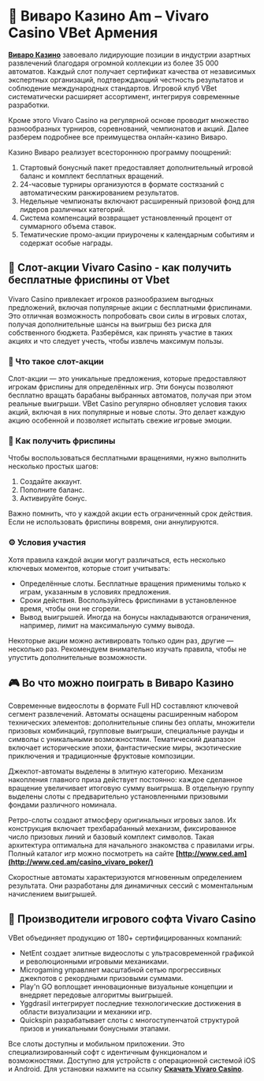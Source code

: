 <h1>🎰 Виваро Казино Am – Vivaro Casino VBet Армения</h1>


**[Виваро Казино](http://www.ced.am)** завоевало лидирующие позиции в индустрии азартных развлечений благодаря огромной коллекции из более 35 000 автоматов. Каждый слот получает сертификат качества от независимых экспертных организаций, подтверждающий честность результатов и соблюдение международных стандартов. Игровой клуб VBet систематически расширяет ассортимент, интегрируя современные разработки. 


Кроме этого Vivaro Casino на регулярной основе проводит множество разнообразных турниров, соревнований, чемпионатов и акций. Далее разберем подробнее все преимущества онлайн-казино Виваро.


Казино Виваро реализует всестороннюю программу поощрений:
<ol>
<li>Стартовый бонусный пакет предоставляет дополнительный игровой баланс и комплект бесплатных вращений.</li>
<li>24-часовые турниры организуются в формате состязаний с автоматическим ранжированием результатов.</li>
<li>Недельные чемпионаты включают расширенный призовой фонд для лидеров различных категорий.</li>
<li>Система компенсаций возвращает установленный процент от суммарного объема ставок.</li>
<li>Тематические промо-акции приурочены к календарным событиям и содержат особые награды.</li>
</ol>


<h2>🎉 Слот-акции Vivaro Casino - как получить бесплатные фриспины от Vbet</h2>


Vivaro Casino привлекает игроков разнообразием выгодных предложений, включая популярные акции с бесплатными фриспинами. Это отличная возможность попробовать свои силы в игровых слотах, получая дополнительные шансы на выигрыш без риска для собственного бюджета. Разберёмся, как принять участие в таких акциях и что следует учесть, чтобы извлечь максимум пользы.


<h3>🎲 Что такое слот-акции</h3>


Слот-акции — это уникальные предложения, которые предоставляют игрокам фриспины для определённых игр. Эти бонусы позволяют бесплатно вращать барабаны выбранных автоматов, получая при этом реальные выигрыши. VBet Casino регулярно обновляет условия таких акций, включая в них популярные и новые слоты. Это делает каждую акцию особенной и позволяет испытать свежие игровые эмоции. 


<h3>🔑 Как получить фриспины</h3>


Чтобы воспользоваться бесплатными вращениями, нужно выполнить несколько простых шагов:
<ol>  
<li>Создайте аккаунт.</li>
<li>Пополните баланс.</li>
<li>Активируйте бонус.</li>
</ol>


Важно помнить, что у каждой акции есть ограниченный срок действия. Если не использовать фриспины вовремя, они аннулируются. 


<h3>⚙️ Условия участия</h3>


Хотя правила каждой акции могут различаться, есть несколько ключевых моментов, которые стоит учитывать:
<ul>
<li>Определённые слоты. Бесплатные вращения применимы только к играм, указанным в условиях предложения.</li>
<li>Сроки действия. Воспользуйтесь фриспинами в установленное время, чтобы они не сгорели.</li>
<li>Вывод выигрышей. Иногда на бонусы накладываются ограничения, например, лимит на максимальную сумму вывода.</li>
</ul>
Некоторые акции можно активировать только один раз, другие — несколько раз. Рекомендуем внимательно изучать правила, чтобы не упустить дополнительные возможности.


<h2>🎮 Во что можно поиграть в Виваро Казино</h2>


Современные видеослоты в формате Full HD составляют ключевой сегмент развлечений. Автоматы оснащены расширенным набором технических элементов: дополнительные спины без оплаты, множители призовых комбинаций, групповые выигрыши, специальные раунды и символы с уникальными возможностями. Тематический диапазон включает исторические эпохи, фантастические миры, экзотические приключения и традиционные фруктовые композиции.


Джекпот-автоматы выделены в элитную категорию. Механизм накопления главного приза действует постоянно: каждое сделанное вращение увеличивает итоговую сумму выигрыша. В отдельную группу выделены слоты с предварительно установленными призовыми фондами различного номинала.


Ретро-слоты создают атмосферу оригинальных игровых залов. Их конструкция включает трехбарабанный механизм, фиксированное число призовых линий и базовый комплект символов. Такая архитектура оптимальна для начального знакомства с правилами игры. Полный каталог игр можно посмотреть на сайте **[http://www.ced.am](http://www.ced.am/casino_vivaro_poker/)**


Скоростные автоматы характеризуются мгновенным определением результата. Они разработаны для динамичных сессий с моментальным начислением выигрышей.


<h2>📡 Производители игрового софта Vivaro Casino</h2>


VBet объединяет продукцию от 180+ сертифицированных компаний:
<ul>
  <li>NetEnt создает элитные видеослоты с ультрасовременной графикой и революционными игровыми механиками.</li>
     <li>Microgaming управляет масштабной сетью прогрессивных джекпотов с рекордными призовыми суммами.</li>
        <li>Play'n GO воплощает инновационные визуальные концепции и внедряет передовые алгоритмы выигрышей.</li>
           <li>Yggdrasil интегрирует последние технологические достижения в области визуализации и механики игр.</li>
              <li>Quickspin разрабатывает слоты с многоступенчатой структурой призов и уникальными бонусными этапами.</li>
</ul>


Все слоты доступны и мобильном приложении. Это специализированный софт с идентичным функционалом и возможностями. Доступно для устройств с операционной системой iOS и Android. Для установки нажмите на ссылку **[Скачать Vivaro Casino](http://www.ced.am/vivaro_mobile_casino/)**.




